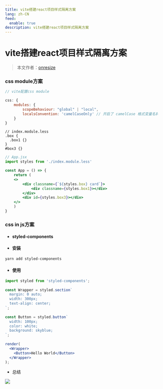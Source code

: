 ```yaml
---
title: vite搭建react项目样式隔离方案
lang: zh-CN
feed:
  enable: true
description: vite搭建react项目样式隔离方案
---
```


# vite搭建react项目样式隔离方案

> 本文作者：[onresize](https://github.com/onresize)

### css module方案

```js
// vite配置css module

css: {
	modules: {
		scopeBehaviour: "global" | "local",
		localsConvention: 'camelCaseOnly' // 开启了 camelCase 格式变量名转换(box-left --> boxLeft)
	}
}
```

```less
// index.module.less
.box {
  .box1 {}
}
#box3 {}
```

```jsx
// App.jsx
import styles from './index.module.less'

const App = () => {
    return (
    <>
        <div classname={`${styles.box} card`}>
        	<div classname={styles.box1}></div>
        </div>
       	<div id={styles.box3}></div>
    </>
    )
}
```

### css in js方案

- #### styled-components
- #### 安装

```bash
yarn add styled-components
```

- #### 使用

```jsx
import styled from 'styled-components';
 
const Wrapper = styled.section`
  margin: 0 auto;
  width: 300px;
  text-align: center;
`;
 
const Button = styled.button`
  width: 100px;
  color: white;
  background: skyblue;
`;
 
render(
  <Wrapper>
    <Button>Hello World</Button>
  </Wrapper>
);
```

- 总结

![](/AA_mdPics/css_module.png)